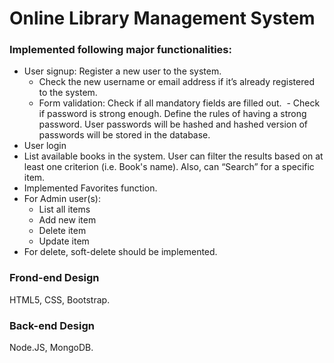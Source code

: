 # Online Library Management System

### Implemented following major functionalities:
- User signup: Register a new user to the system. 
  - Check the new username or email address if it’s already registered to the system. 
  - Form validation: Check if all mandatory fields are filled out.
  - Check if password is strong enough. Define the rules of having a strong password. User passwords will be hashed and hashed version of passwords will be stored in the database.
- User login
- List available books in the system. User can filter the results based on at least one criterion (i.e. Book's name). Also, can “Search” for a specific item.
- Implemented Favorites function.
- For Admin user(s):
  - List all items
  - Add new item
  - Delete item
  - Update item
- For delete, soft-delete should be implemented.

### Frond-end Design
HTML5, CSS, Bootstrap.

### Back-end Design
Node.JS, MongoDB.


